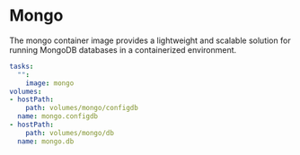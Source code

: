 # Mongo

The mongo container image provides a lightweight and scalable solution for running MongoDB databases in a containerized environment.

```yaml
tasks:
  "":
    image: mongo
volumes:
- hostPath:
    path: volumes/mongo/configdb
  name: mongo.configdb
- hostPath:
    path: volumes/mongo/db
  name: mongo.db
```

